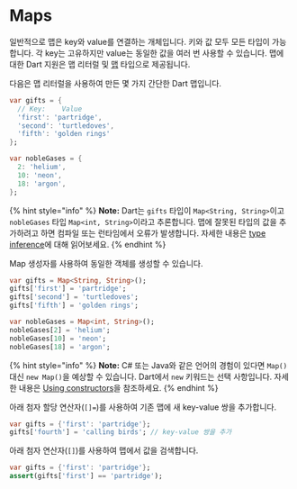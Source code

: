 # Maps

일반적으로 맵은 key와 value를 연결하는 개체입니다. 키와 값 모두 모든 타입이 가능합니다. 각 key는 고유하지만 value는 동일한 값을 여러 번 사용할 수 있습니다. 맵에 대한 Dart 지원은 맵 리터럴 및 [맵](https://api.dart.dev/stable/dart-core/Map-class.html) 타입으로 제공됩니다.

다음은 맵 리터럴을 사용하여 만든 몇 가지 간단한 Dart 맵입니다.

```dart
var gifts = {
  // Key:    Value
  'first': 'partridge',
  'second': 'turtledoves',
  'fifth': 'golden rings'
};

var nobleGases = {
  2: 'helium',
  10: 'neon',
  18: 'argon',
};
```

{% hint style="info" %}
**Note:** Dart는 `gifts` 타입이 `Map<String, String>`이고 `nobleGases` 타입 `Map<int, String>`이라고 추론합니다. 맵에 잘못된 타입의 값을 추가하려고 하면 컴파일 또는 런타임에서 오류가 발생합니다. 자세한 내용은 [type inference](https://dart.dev/guides/language/type-system#type-inference)에 대해 읽어보세요.
{% endhint %}

Map 생성자를 사용하여 동일한 객체를 생성할 수 있습니다.

```dart
var gifts = Map<String, String>();
gifts['first'] = 'partridge';
gifts['second'] = 'turtledoves';
gifts['fifth'] = 'golden rings';

var nobleGases = Map<int, String>();
nobleGases[2] = 'helium';
nobleGases[10] = 'neon';
nobleGases[18] = 'argon';
```

{% hint style="info" %}
**Note:** C# 또는 Java와 같은 언어의 경험이 있다면 `Map()` 대신 `new Map()`을 예상할 수 있습니다. Dart에서 `new` 키워드는 선택 사항입니다. 자세한 내용은 [Using constructors](https://dart.dev/guides/language/language-tour#using-constructors)을 참조하세요.
{% endhint %}

아래 첨자 할당 연산자(`[]=`)를 사용하여 기존 맵에 새 key-value 쌍을 추가합니다.

```dart
var gifts = {'first': 'partridge'};
gifts['fourth'] = 'calling birds'; // key-value 쌍을 추가
```

아래 첨자 연산자(`[]`)를 사용하여 맵에서 값을 검색합니다.

```dart
var gifts = {'first': 'partridge'};
assert(gifts['first'] == 'partridge');
```

